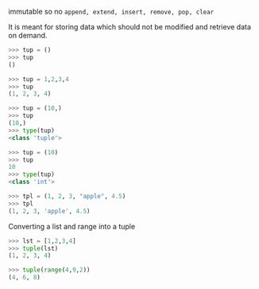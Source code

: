 
immutable so no `append, extend, insert, remove, pop, clear`

It is meant for storing data which should not be modified and retrieve data on demand.

```python
>>> tup = ()
>>> tup
()

>>> tup = 1,2,3,4
>>> tup
(1, 2, 3, 4)
```

```python
>>> tup = (10,)
>>> tup
(10,)
>>> type(tup)
<class 'tuple'>

>>> tup = (10)
>>> tup
10
>>> type(tup)
<class 'int'>
```

```python
>>> tpl = (1, 2, 3, "apple", 4.5)
>>> tpl
(1, 2, 3, 'apple', 4.5)
```

Converting a list and range into a tuple
```python
>>> lst = [1,2,3,4]
>>> tuple(lst)
(1, 2, 3, 4)

>>> tuple(range(4,9,2))
(4, 6, 8)
```